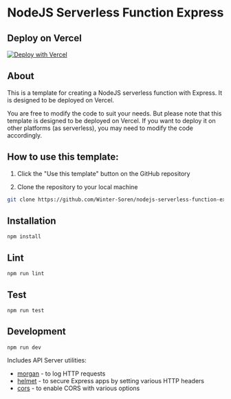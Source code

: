 # NodeJS Serverless Function Express

## Deploy on Vercel

[![Deploy with Vercel](https://vercel.com/button)](https://vercel.com/new/clone?repository-url=https%3A%2F%2Fgithub.com%2FWinter-Soren%2Fnodejs-serverless-function-express)

## About

This is a template for creating a NodeJS serverless function with Express. It is designed to be deployed on Vercel. 

You are free to modify the code to suit your needs. But please note that this template is designed to be deployed on Vercel. If you want to deploy it on other platforms (as serverless), you may need to modify the code accordingly.

## How to use this template:

1. Click the "Use this template" button on the GitHub repository

2. Clone the repository to your local machine

```bash
git clone https://github.com/Winter-Soren/nodejs-serverless-function-express.git
```

## Installation

```
npm install
```

## Lint

```
npm run lint
```

## Test

```
npm run test
```

## Development

```
npm run dev
```




Includes API Server utilities:

* [morgan](https://www.npmjs.com/package/morgan) - to log HTTP requests
* [helmet](https://www.npmjs.com/package/helmet) - to secure Express apps by setting various HTTP headers
* [cors](https://www.npmjs.com/package/cors) - to enable CORS with various options



